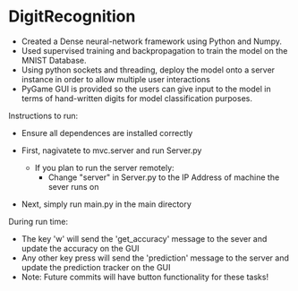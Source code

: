 # DigitRecognition
- Created a Dense neural-network framework using Python and Numpy.
- Used supervised training and backpropagation to train the model on the MNIST Database.
- Using python sockets and threading, deploy the model onto a server instance in order to allow 
multiple user interactions
- PyGame GUI is provided so the users can give input to the model in terms of hand-written digits
for model classification purposes.

Instructions to run:
  - Ensure all dependences are installed correctly
  - First, nagivatete to mvc.server and run Server.py 
    - If you plan to run the server remotely:
      - Change "server" in Server.py to the IP Address of machine the sever runs on
      
  - Next, simply run main.py in the main directory
  

During run time:
  - The key 'w' will send the 'get_accuracy' message to the sever and update the accuracy on the GUI
  - Any other key press will send the 'prediction' message to the server and update the prediction tracker on the GUI
  - Note: Future commits will have button functionality for these tasks!
